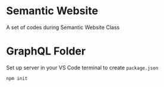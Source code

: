 # Semantic Website
A set of codes during Semantic Website Class

# GraphQL Folder
Set up server in your VS Code terminal to create `package.json`
```
npm init
```
